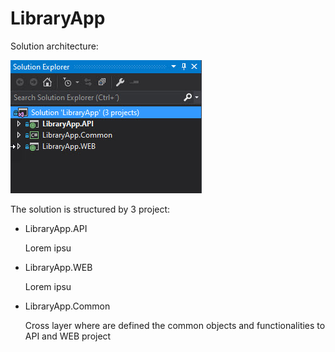 # LibraryApp

Solution architecture: 

![](./docs/images/solution_architecture.jpg)

The solution is structured by 3 project:

* LibraryApp.API 

	Lorem ipsu
	
+ LibraryApp.WEB

	Lorem ipsu
	
- LibraryApp.Common

	Cross layer where are defined the common objects and functionalities to API and WEB project